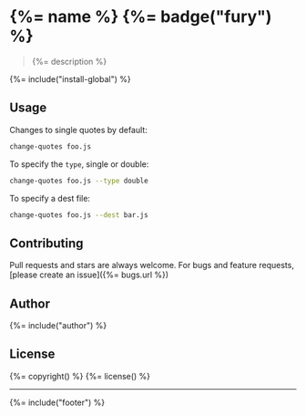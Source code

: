 # {%= name %} {%= badge("fury") %}

> {%= description %}

{%= include("install-global") %}

## Usage

Changes to single quotes by default:

```bash
change-quotes foo.js
```

To specify the `type`, single or double:

```bash
change-quotes foo.js --type double
```

To specify a dest file:

```bash
change-quotes foo.js --dest bar.js
```


## Contributing
Pull requests and stars are always welcome. For bugs and feature requests, [please create an issue]({%= bugs.url %})

## Author
{%= include("author") %}

## License
{%= copyright() %}
{%= license() %}

***

{%= include("footer") %}
